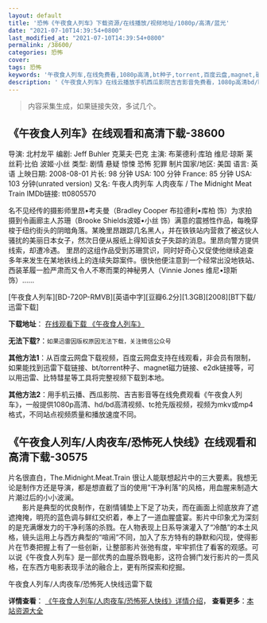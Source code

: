 ```yaml
---
layout: default
title: '恐怖《午夜食人列车》下载资源/在线播放/视频地址/1080p/高清/蓝光'
date: "2021-07-10T14:39:54+0800"
last_modified_at: "2021-07-10T14:39:54+0800"
permalink: /38600/
categories: 恐怖
cover:
tags: 恐怖
keywords: '午夜食人列车,在线免费看,1080p高清,bt种子,torrent,百度云盘,magnet,磁力链,迅雷下载资源'
description: '《午夜食人列车》在线云播放手机西瓜影院吉吉影音免费看，1080p高清bd/hd未删减完整版和tc抢先枪版，mkv/mp4格式，附带bt/torrent种子、magnet/磁力链、百度云盘、网盘资源迅雷下载链接'
---
```


>内容采集生成，如果链接失效，多试几个。


## 《午夜食人列车》在线观看和高清下载-38600

导演: 北村龙平 编剧: Jeff Buhler 克莱夫·巴克 主演: 布莱德利·库珀 维尼·琼斯 莱丝莉·比伯 波姬·小丝 类型: 剧情 悬疑 惊悚 恐怖 犯罪 制片国家/地区: 美国 语言: 英语 上映日期: 2008-08-01 片长: 98 分钟 USA: 100 分钟 France: 85 分钟 USA: 103 分钟(unrated version) 又名: 午夜人肉列车 人肉夜车 / The Midnight Meat Train IMDb链接: tt0805570

名不见经传的摄影师里昂•考夫曼（Bradley Cooper 布拉德利•库柏 饰）为求拍摄到令画廊主人苏珊（Brooke Shields波姬•小丝 饰）满意的震撼性作品，每晚穿梭于纽约街头的阴暗角落。某晚里昂跟踪几名黑人，并在铁铁站内营救了被这伙人骚扰的美丽日本女子，然次日便从报纸上得知该女子失踪的消息。里昂向警方提供线索，却遭冷遇。 里昂的这组作品受到苏珊赏识，同时好奇心又促使他继续追查多年来发生在某地铁线上的连续失踪案件。很快他便注意到一个经常出没地铁站、西装革履一脸严肃而又令人不寒而栗的神秘男人（Vinnie Jones 维尼•琼斯 饰）……


[午夜食人列车][BD-720P-RMVB][英语中字][豆瓣6.2分][1.3GB][2008][BT下载/迅雷下载]

**下载地址**： [在线观看下载 《午夜食人列车》](https://www.btdx8.com/torrent/the_midnight_meat_train_2008.html) 


**无法下载?**：`如果迅雷因版权原因无法下载，关注微信公众号 `

**其他方法1**：从百度云网盘下载视频，百度云网盘支持在线观看，非会员有限制，如果能找到迅雷下载链接、bt/torrent种子、magnet磁力链接、e2dk链接等，可以用迅雷、比特彗星等工具将完整视频下载到本地。

**其他方法2**：用手机云播、西瓜影院、吉吉影音等在线免费观看《午夜食人列车》，一般提供1080p高清、hd/bd高清视频、tc抢先版视频，视频为mkv或mp4格式，不同站点视频质量和播放速度不同。


## 《午夜食人列车/人肉夜车/恐怖死人快线》在线观看和高清下载-30575

片名很直白，The.Midnight.Meat.Train 很让人能联想起片中的三大要素。我想无论是制作方还是导演，都是想直截了当的使用”干净利落”的风格，用血腥来制造大片潮过后的小小波澜。<br />　　影片是典型的优良制作，在剧情铺垫上下足了功夫，而在画面上彻底放弃了遮遮掩掩，明亮的蓝色调与鲜红交织着，奉上了一道血腥盛宴。影片中印象尤为深刻的是充满爆发力的干净利落的杀戮。在人物表现上日系导演灌入了“冷酷”的本土风格，镜头运用上与西方典型的&ldquo;喧闹”不同，加入了东方特有的静默和闪现，使得影片在节奏把握上有了一些创新，让整部影片张弛有度，牢牢抓住了看客的观感。可以说《午夜食人列车》是一部优秀的血腥杀戮电影，这符合狮门发行影片的一贯风格，在东西方电影表现手法的融合上，更有所探索和挖掘。


午夜食人列车/人肉夜车/恐怖死人快线迅雷下载

**详情查看**： [《午夜食人列车/人肉夜车/恐怖死人快线》详情介绍](/movie/30575/)， **查看更多**：[本站资源大全](/movie/t/all/)

